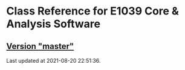 # Class Reference for E1039 Core & Analysis Software
## [Version "master"](master/)
Last updated at 2021-08-20 22:51:36.
